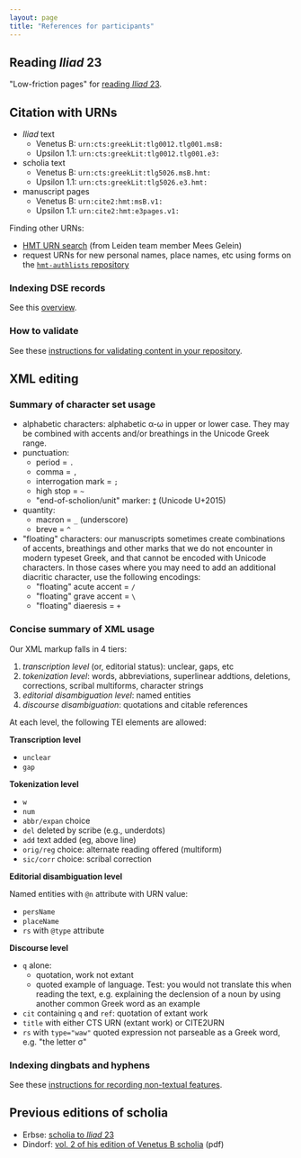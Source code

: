 ```yaml
---
layout: page
title: "References for participants"
---
```


## Reading *Iliad* 23

"Low-friction pages" for [reading *Iliad* 23](https://furman-university-editions.github.io/Readers/ ).

## Citation with URNs

- *Iliad* text
    - Venetus B: `urn:cts:greekLit:tlg0012.tlg001.msB:`
    - Upsilon 1.1: `urn:cts:greekLit:tlg0012.tlg001.e3:`
- scholia text
    - Venetus B: `urn:cts:greekLit:tlg5026.msB.hmt:`
    - Upsilon 1.1: `urn:cts:greekLit:tlg5026.e3.hmt:`
- manuscript pages
    - Venetus B: `urn:cite2:hmt:msB.v1:`
    - Upsilon 1.1: `urn:cite2:hmt:e3pages.v1:`


Finding other URNs:

- [HMT URN search](https://interwing.nl/hmt/urn/) (from Leiden team member Mees Gelein)
- request URNs for new personal names, place names, etc using forms on the [`hmt-authlists` repository](https://github.com/homermultitext/hmt-authlists)



### Indexing DSE records


See this [overview](https://github.com/neelsmith/transmission-evolution/wiki/DSE-indexing).



### How to validate

See these [instructions for validating content in your repository](https://github.com/neelsmith/transmission-evolution/wiki/Validating).



## XML editing


### Summary of character set usage

- alphabetic characters: alphabetic α-ω in upper or lower case. They may be combined with accents and/or breathings in the Unicode Greek range.  
- punctuation:
    -   period = `.`
    -   comma = `,`
    -   interrogation mark = `;`
    -   high stop = `~`
    -   "end-of-scholion/unit" marker:  `⁑` (Unicode U+2015)
- quantity:
    -   macron = `_` (underscore)
    -   breve = `^`
- "floating" characters:  our manuscripts sometimes create combinations of accents, breathings and other marks that we do not encounter in modern typeset Greek, and that cannot be encoded with Unicode characters.  In those cases where you may need to add an additional diacritic character, use the following encodings:
    -   "floating" acute accent =  `/`
    -   "floating" grave accent =  `\`
    -   "floating" diaeresis =  `+`

### Concise summary of XML usage

Our XML markup falls in 4 tiers:

1. *transcription level* (or, editorial status): unclear, gaps, etc
2. *tokenization level*: words, abbreviations, superlinear addtions, deletions, corrections, scribal multiforms, character strings
3. *editorial disambiguation level*: named entities
4. *discourse disambiguation*: quotations and citable references

At each level, the following TEI elements are allowed:


**Transcription level**

- `unclear`
- `gap`

**Tokenization level**


- `w`
- `num`
- `abbr/expan` choice
- `del` deleted by scribe (e.g., underdots)
- `add` text added (eg, above line)
- `orig/reg` choice: alternate reading offered (multiform)
- `sic/corr` choice: scribal correction

**Editorial disambiguation level**

Named entities with `@n` attribute with URN value:

- `persName`
- `placeName`
- `rs` with `@type` attribute


**Discourse level**


- `q` alone:  
    - quotation, work not extant
    - quoted example of language. Test: you would not  translate this when reading the text, e.g. explaining the declension of a noun by using another common Greek word as an example
- `cit` containing `q` and `ref`: quotation of extant work
- `title` with either CTS URN (extant work) or CITE2URN
- `rs` with `type="waw"` quoted expression not parseable as  a Greek word, e.g. "the letter σ"



### Indexing dingbats and hyphens

See these [instructions for recording non-textual features](https://github.com/neelsmith/transmission-evolution/wiki/Recording-non-textual-features).


## Previous editions of scholia

- Erbse: [scholia to *Iliad* 23](https://neelsmith.github.io/transmission-evolution/iliad23-scholia-wh/iliad23.html)
- Dindorf:  [vol. 2 of his edition of Venetus B scholia](http://www.homermultitext.org/pd-pdfs/Dindorf-v4.pdf) (pdf)
